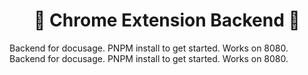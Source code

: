 <h1 align="center">🚀 Chrome Extension Backend 🚀</h1>

B a c k e n d   f o r   d o c u s a g e .   P N P M   i n s t a l l   t o   g e t   s t a r t e d .   W o r k s   o n   8 0 8 0 .  
 B a c k e n d   f o r   d o c u s a g e .   P N P M   i n s t a l l   t o   g e t   s t a r t e d .   W o r k s   o n   8 0 8 0 .  
 